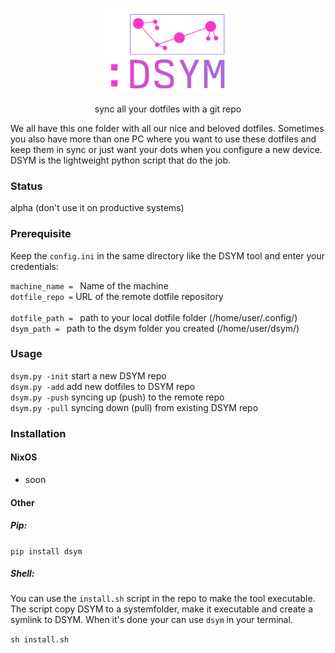 <p align="center"><img src="/img/logo.png" width="200"></p>
<p align="center">sync all your dotfiles with a git repo</p>

<p>We all have this one folder with all our nice and beloved dotfiles. Sometimes you also have more than one PC where you want to use these dotfiles and keep them in sync or just want your dots when you configure a new device. DSYM is the lightweight python script that do the job.</p>

### Status

alpha (don't use it on productive systems)

### Prerequisite
Keep the `config.ini` in the same directory like the DSYM tool and enter your credentials:<br>

`machine_name = ` Name of the machine<br> 
`dotfile_repo =`  URL of the remote dotfile repository<br>  
`dotfile_path = ` path to your local dotfile folder (/home/user/.config/)<br> 
`dsym_path = ` path to the dsym folder you created (/home/user/dsym/)<br>

### Usage
`dsym.py -init` start a new DSYM repo <br>
`dsym.py -add`  add new dotfiles to DSYM repo<br> 
`dsym.py -push` syncing up (push) to the remote repo<br> 
`dsym.py -pull` syncing down (pull) from existing DSYM repo<br>

### Installation
#### NixOS
- soon

#### Other
##### Pip:
`pip install dsym`

##### Shell:
You can use the `install.sh` script in the repo to make the tool executable.
The script copy DSYM to a systemfolder, make it executable and create a symlink to DSYM. When it's done your can use `dsym` in your terminal.

`sh install.sh`

